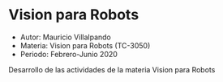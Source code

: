 <h1>Vision para Robots</h1>
<ul>
	<li>Autor: Mauricio Villalpando
	<li>Materia: Vision para Robots (TC-3050)
	<li>Periodo: Febrero-Junio 2020
</ul>
<p>Desarrollo de las actividades de la materia Vision para Robots</p>

